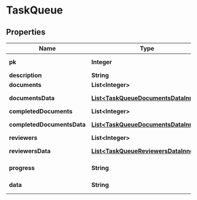 

# TaskQueue


## Properties

| Name | Type | Description | Notes |
|------------ | ------------- | ------------- | -------------|
|**pk** | **Integer** |  |  [optional] [readonly] |
|**description** | **String** |  |  [optional] |
|**documents** | **List&lt;Integer&gt;** |  |  [optional] |
|**documentsData** | [**List&lt;TaskQueueDocumentsDataInner&gt;**](TaskQueueDocumentsDataInner.md) |  |  [optional] [readonly] |
|**completedDocuments** | **List&lt;Integer&gt;** |  |  [optional] |
|**completedDocumentsData** | [**List&lt;TaskQueueDocumentsDataInner&gt;**](TaskQueueDocumentsDataInner.md) |  |  [optional] [readonly] |
|**reviewers** | **List&lt;Integer&gt;** |  |  [optional] |
|**reviewersData** | [**List&lt;TaskQueueReviewersDataInner&gt;**](TaskQueueReviewersDataInner.md) |  |  [optional] [readonly] |
|**progress** | **String** |  |  [optional] [readonly] |
|**data** | **String** |  |  [optional] [readonly] |



